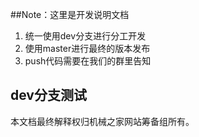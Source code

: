 ##Note：这里是开发说明文档

1. 统一使用dev分支进行分工开发
2. 使用master进行最终的版本发布
3. push代码需要在我们的群里告知

dev分支测试
---
本文档最终解释权归机械之家网站筹备组所有。